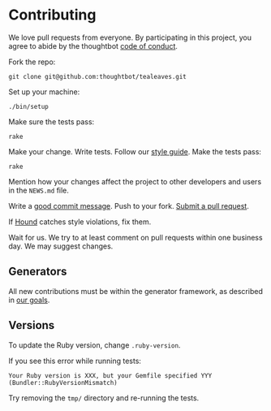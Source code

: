 # Contributing

We love pull requests from everyone. By participating in this project, you
agree to abide by the thoughtbot [code of conduct].

[code of conduct]: https://thoughtbot.com/open-source-code-of-conduct

Fork the repo:

    git clone git@github.com:thoughtbot/tealeaves.git

Set up your machine:

    ./bin/setup

Make sure the tests pass:

    rake

Make your change. Write tests. Follow our [style guide][style]. Make the tests
pass:

[style]: https://github.com/thoughtbot/guides/blob/main/ruby/README.md

    rake

Mention how your changes affect the project to other developers and users in
the `NEWS.md` file.

Write a [good commit message][commit].
Push to your fork.
[Submit a pull request][pr].

[commit]: http://tbaggery.com/2008/04/19/a-note-about-git-commit-messages.html
[pr]: https://github.com/thoughtbot/tealeaves/compare/

If [Hound] catches style violations, fix them.

[hound]: https://houndci.com

Wait for us. We try to at least comment on pull requests within one business
day. We may suggest changes.

## Generators

All new contributions must be within the generator framework, as described in
[our goals](GOALS.md).

## Versions

To update the Ruby version, change `.ruby-version`.

If you see this error while running tests:

```
Your Ruby version is XXX, but your Gemfile specified YYY (Bundler::RubyVersionMismatch)
```

Try removing the `tmp/` directory and re-running the tests.
